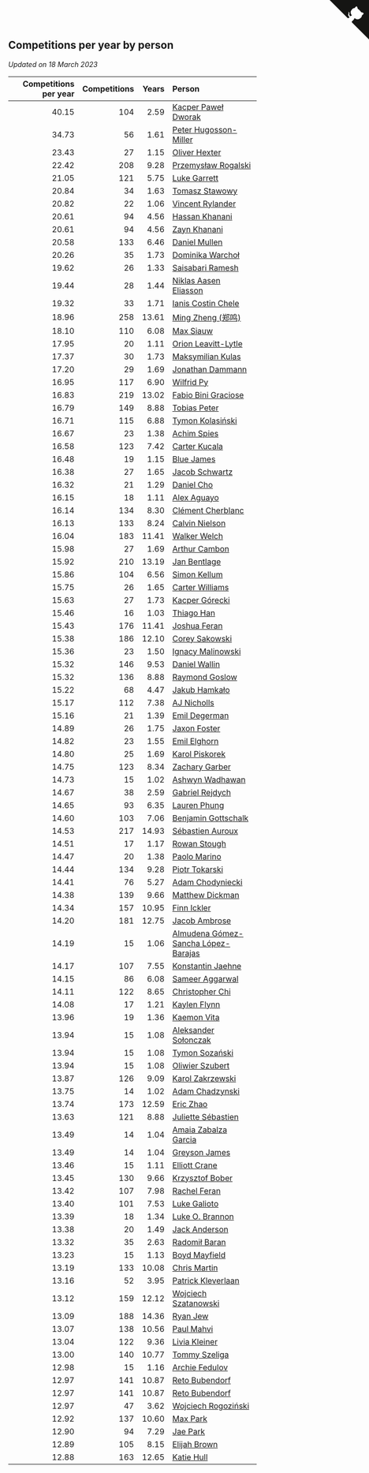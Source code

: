 ## Competitions per year by person

*Updated on 18 March 2023*

| Competitions per year | Competitions | Years | Person |
| ---: | ---: | ---: | :--- |
| 40.15 | 104 | 2.59 | [Kacper Paweł Dworak](https://www.worldcubeassociation.org/persons/2020DWOR01) |
| 34.73 | 56 | 1.61 | [Peter Hugosson-Miller](https://www.worldcubeassociation.org/persons/2021HUGO01) |
| 23.43 | 27 | 1.15 | [Oliver Hexter](https://www.worldcubeassociation.org/persons/2022HEXT01) |
| 22.42 | 208 | 9.28 | [Przemysław Rogalski](https://www.worldcubeassociation.org/persons/2013ROGA02) |
| 21.05 | 121 | 5.75 | [Luke Garrett](https://www.worldcubeassociation.org/persons/2017GARR05) |
| 20.84 | 34 | 1.63 | [Tomasz Stawowy](https://www.worldcubeassociation.org/persons/2021STAW01) |
| 20.82 | 22 | 1.06 | [Vincent Rylander](https://www.worldcubeassociation.org/persons/2022RYLA01) |
| 20.61 | 94 | 4.56 | [Hassan Khanani](https://www.worldcubeassociation.org/persons/2018KHAN26) |
| 20.61 | 94 | 4.56 | [Zayn Khanani](https://www.worldcubeassociation.org/persons/2018KHAN28) |
| 20.58 | 133 | 6.46 | [Daniel Mullen](https://www.worldcubeassociation.org/persons/2016MULL04) |
| 20.26 | 35 | 1.73 | [Dominika Warchoł](https://www.worldcubeassociation.org/persons/2021WARC01) |
| 19.62 | 26 | 1.33 | [Saisabari Ramesh](https://www.worldcubeassociation.org/persons/2021RAME01) |
| 19.44 | 28 | 1.44 | [Niklas Aasen Eliasson](https://www.worldcubeassociation.org/persons/2021ELIA01) |
| 19.32 | 33 | 1.71 | [Ianis Costin Chele](https://www.worldcubeassociation.org/persons/2021CHEL01) |
| 18.96 | 258 | 13.61 | [Ming Zheng (郑鸣)](https://www.worldcubeassociation.org/persons/2009ZHEN11) |
| 18.10 | 110 | 6.08 | [Max Siauw](https://www.worldcubeassociation.org/persons/2017SIAU02) |
| 17.95 | 20 | 1.11 | [Orion Leavitt-Lytle](https://www.worldcubeassociation.org/persons/2022LEAV01) |
| 17.37 | 30 | 1.73 | [Maksymilian Kulas](https://www.worldcubeassociation.org/persons/2021KULA02) |
| 17.20 | 29 | 1.69 | [Jonathan Dammann](https://www.worldcubeassociation.org/persons/2021DAMM01) |
| 16.95 | 117 | 6.90 | [Wilfrid Py](https://www.worldcubeassociation.org/persons/2016PYWI01) |
| 16.83 | 219 | 13.02 | [Fabio Bini Graciose](https://www.worldcubeassociation.org/persons/2010GRAC02) |
| 16.79 | 149 | 8.88 | [Tobias Peter](https://www.worldcubeassociation.org/persons/2014PETE03) |
| 16.71 | 115 | 6.88 | [Tymon Kolasiński](https://www.worldcubeassociation.org/persons/2016KOLA02) |
| 16.67 | 23 | 1.38 | [Achim Spies](https://www.worldcubeassociation.org/persons/2021SPIE01) |
| 16.58 | 123 | 7.42 | [Carter Kucala](https://www.worldcubeassociation.org/persons/2015KUCA01) |
| 16.48 | 19 | 1.15 | [Blue James](https://www.worldcubeassociation.org/persons/2022JAME01) |
| 16.38 | 27 | 1.65 | [Jacob Schwartz](https://www.worldcubeassociation.org/persons/2021SCHW01) |
| 16.32 | 21 | 1.29 | [Daniel Cho](https://www.worldcubeassociation.org/persons/2021CHOD01) |
| 16.15 | 18 | 1.11 | [Alex Aguayo](https://www.worldcubeassociation.org/persons/2022AGUA01) |
| 16.14 | 134 | 8.30 | [Clément Cherblanc](https://www.worldcubeassociation.org/persons/2014CHER05) |
| 16.13 | 133 | 8.24 | [Calvin Nielson](https://www.worldcubeassociation.org/persons/2014NIEL03) |
| 16.04 | 183 | 11.41 | [Walker Welch](https://www.worldcubeassociation.org/persons/2011WELC01) |
| 15.98 | 27 | 1.69 | [Arthur Cambon](https://www.worldcubeassociation.org/persons/2021CAMB01) |
| 15.92 | 210 | 13.19 | [Jan Bentlage](https://www.worldcubeassociation.org/persons/2010BENT01) |
| 15.86 | 104 | 6.56 | [Simon Kellum](https://www.worldcubeassociation.org/persons/2016KELL12) |
| 15.75 | 26 | 1.65 | [Carter Williams](https://www.worldcubeassociation.org/persons/2021WILL06) |
| 15.63 | 27 | 1.73 | [Kacper Górecki](https://www.worldcubeassociation.org/persons/2021GORE01) |
| 15.46 | 16 | 1.03 | [Thiago Han](https://www.worldcubeassociation.org/persons/2022HANT01) |
| 15.43 | 176 | 11.41 | [Joshua Feran](https://www.worldcubeassociation.org/persons/2011FERA01) |
| 15.38 | 186 | 12.10 | [Corey Sakowski](https://www.worldcubeassociation.org/persons/2011SAKO01) |
| 15.36 | 23 | 1.50 | [Ignacy Malinowski](https://www.worldcubeassociation.org/persons/2021MALI02) |
| 15.32 | 146 | 9.53 | [Daniel Wallin](https://www.worldcubeassociation.org/persons/2013WALL03) |
| 15.32 | 136 | 8.88 | [Raymond Goslow](https://www.worldcubeassociation.org/persons/2014GOSL01) |
| 15.22 | 68 | 4.47 | [Jakub Hamkało](https://www.worldcubeassociation.org/persons/2018HAMK01) |
| 15.17 | 112 | 7.38 | [AJ Nicholls](https://www.worldcubeassociation.org/persons/2015NICH04) |
| 15.16 | 21 | 1.39 | [Emil Degerman](https://www.worldcubeassociation.org/persons/2021DEGE01) |
| 14.89 | 26 | 1.75 | [Jaxon Foster](https://www.worldcubeassociation.org/persons/2021FOST01) |
| 14.82 | 23 | 1.55 | [Emil Elghorn](https://www.worldcubeassociation.org/persons/2021ELGH01) |
| 14.80 | 25 | 1.69 | [Karol Piskorek](https://www.worldcubeassociation.org/persons/2021PISK01) |
| 14.75 | 123 | 8.34 | [Zachary Garber](https://www.worldcubeassociation.org/persons/2014GARB01) |
| 14.73 | 15 | 1.02 | [Ashwyn Wadhawan](https://www.worldcubeassociation.org/persons/2022WADH02) |
| 14.67 | 38 | 2.59 | [Gabriel Rejdych](https://www.worldcubeassociation.org/persons/2020REJD01) |
| 14.65 | 93 | 6.35 | [Lauren Phung](https://www.worldcubeassociation.org/persons/2016PHUN02) |
| 14.60 | 103 | 7.06 | [Benjamin Gottschalk](https://www.worldcubeassociation.org/persons/2016GOTT01) |
| 14.53 | 217 | 14.93 | [Sébastien Auroux](https://www.worldcubeassociation.org/persons/2008AURO01) |
| 14.51 | 17 | 1.17 | [Rowan Stough](https://www.worldcubeassociation.org/persons/2022STOU01) |
| 14.47 | 20 | 1.38 | [Paolo Marino](https://www.worldcubeassociation.org/persons/2021MARI04) |
| 14.44 | 134 | 9.28 | [Piotr Tokarski](https://www.worldcubeassociation.org/persons/2013TOKA01) |
| 14.41 | 76 | 5.27 | [Adam Chodyniecki](https://www.worldcubeassociation.org/persons/2017CHOD02) |
| 14.38 | 139 | 9.66 | [Matthew Dickman](https://www.worldcubeassociation.org/persons/2013DICK01) |
| 14.34 | 157 | 10.95 | [Finn Ickler](https://www.worldcubeassociation.org/persons/2012ICKL01) |
| 14.20 | 181 | 12.75 | [Jacob Ambrose](https://www.worldcubeassociation.org/persons/2010AMBR01) |
| 14.19 | 15 | 1.06 | [Almudena Gómez-Sancha López-Barajas](https://www.worldcubeassociation.org/persons/2022GOME03) |
| 14.17 | 107 | 7.55 | [Konstantin Jaehne](https://www.worldcubeassociation.org/persons/2015JAEH01) |
| 14.15 | 86 | 6.08 | [Sameer Aggarwal](https://www.worldcubeassociation.org/persons/2017AGGA01) |
| 14.11 | 122 | 8.65 | [Christopher Chi](https://www.worldcubeassociation.org/persons/2014CHIC01) |
| 14.08 | 17 | 1.21 | [Kaylen Flynn](https://www.worldcubeassociation.org/persons/2022FLYN01) |
| 13.96 | 19 | 1.36 | [Kaemon Vita](https://www.worldcubeassociation.org/persons/2021VITA01) |
| 13.94 | 15 | 1.08 | [Aleksander Sołonczak](https://www.worldcubeassociation.org/persons/2022SOLO01) |
| 13.94 | 15 | 1.08 | [Tymon Sozański](https://www.worldcubeassociation.org/persons/2022SOZA01) |
| 13.94 | 15 | 1.08 | [Oliwier Szubert](https://www.worldcubeassociation.org/persons/2022SZUB01) |
| 13.87 | 126 | 9.09 | [Karol Zakrzewski](https://www.worldcubeassociation.org/persons/2014ZAKR01) |
| 13.75 | 14 | 1.02 | [Adam Chadzynski](https://www.worldcubeassociation.org/persons/2022CHAD02) |
| 13.74 | 173 | 12.59 | [Eric Zhao](https://www.worldcubeassociation.org/persons/2010ZHAO19) |
| 13.63 | 121 | 8.88 | [Juliette Sébastien](https://www.worldcubeassociation.org/persons/2014SEBA01) |
| 13.49 | 14 | 1.04 | [Amaia Zabalza Garcia](https://www.worldcubeassociation.org/persons/2022GARC03) |
| 13.49 | 14 | 1.04 | [Greyson James](https://www.worldcubeassociation.org/persons/2022JAME02) |
| 13.46 | 15 | 1.11 | [Elliott Crane](https://www.worldcubeassociation.org/persons/2022CRAN01) |
| 13.45 | 130 | 9.66 | [Krzysztof Bober](https://www.worldcubeassociation.org/persons/2013BOBE01) |
| 13.42 | 107 | 7.98 | [Rachel Feran](https://www.worldcubeassociation.org/persons/2015FERA01) |
| 13.40 | 101 | 7.53 | [Luke Galioto](https://www.worldcubeassociation.org/persons/2015GALI02) |
| 13.39 | 18 | 1.34 | [Luke O. Brannon](https://www.worldcubeassociation.org/persons/2021BRAN02) |
| 13.38 | 20 | 1.49 | [Jack Anderson](https://www.worldcubeassociation.org/persons/2021ANDE05) |
| 13.32 | 35 | 2.63 | [Radomił Baran](https://www.worldcubeassociation.org/persons/2020BARA02) |
| 13.23 | 15 | 1.13 | [Boyd Mayfield](https://www.worldcubeassociation.org/persons/2022MAYF01) |
| 13.19 | 133 | 10.08 | [Chris Martin](https://www.worldcubeassociation.org/persons/2013MART03) |
| 13.16 | 52 | 3.95 | [Patrick Kleverlaan](https://www.worldcubeassociation.org/persons/2019KLEV01) |
| 13.12 | 159 | 12.12 | [Wojciech Szatanowski](https://www.worldcubeassociation.org/persons/2011SZAT01) |
| 13.09 | 188 | 14.36 | [Ryan Jew](https://www.worldcubeassociation.org/persons/2008JEWR01) |
| 13.07 | 138 | 10.56 | [Paul Mahvi](https://www.worldcubeassociation.org/persons/2012MAHV01) |
| 13.04 | 122 | 9.36 | [Livia Kleiner](https://www.worldcubeassociation.org/persons/2013KLEI03) |
| 13.00 | 140 | 10.77 | [Tommy Szeliga](https://www.worldcubeassociation.org/persons/2012SZEL01) |
| 12.98 | 15 | 1.16 | [Archie Fedulov](https://www.worldcubeassociation.org/persons/2022FEDU01) |
| 12.97 | 141 | 10.87 | [Reto Bubendorf](https://www.worldcubeassociation.org/persons/2012BUBE01) |
| 12.97 | 141 | 10.87 | [Reto Bubendorf](https://www.worldcubeassociation.org/persons/2012BUBE01) |
| 12.97 | 47 | 3.62 | [Wojciech Rogoziński](https://www.worldcubeassociation.org/persons/2019ROGO04) |
| 12.92 | 137 | 10.60 | [Max Park](https://www.worldcubeassociation.org/persons/2012PARK03) |
| 12.90 | 94 | 7.29 | [Jae Park](https://www.worldcubeassociation.org/persons/2015PARK24) |
| 12.89 | 105 | 8.15 | [Elijah Brown](https://www.worldcubeassociation.org/persons/2015BROW03) |
| 12.88 | 163 | 12.65 | [Katie Hull](https://www.worldcubeassociation.org/persons/2010HULL01) |


<a href="https://github.com/JustinTimeCuber/wca_statistics" class="github-corner" aria-label="View source on Github"><svg width="80" height="80" viewBox="0 0 250 250" style="fill:#151513; color:#fff; position: absolute; top: 0; border: 0; right: 0;" aria-hidden="true"><path d="M0,0 L115,115 L130,115 L142,142 L250,250 L250,0 Z"></path><path d="M128.3,109.0 C113.8,99.7 119.0,89.6 119.0,89.6 C122.0,82.7 120.5,78.6 120.5,78.6 C119.2,72.0 123.4,76.3 123.4,76.3 C127.3,80.9 125.5,87.3 125.5,87.3 C122.9,97.6 130.6,101.9 134.4,103.2" fill="currentColor" style="transform-origin: 130px 106px;" class="octo-arm"></path><path d="M115.0,115.0 C114.9,115.1 118.7,116.5 119.8,115.4 L133.7,101.6 C136.9,99.2 139.9,98.4 142.2,98.6 C133.8,88.0 127.5,74.4 143.8,58.0 C148.5,53.4 154.0,51.2 159.7,51.0 C160.3,49.4 163.2,43.6 171.4,40.1 C171.4,40.1 176.1,42.5 178.8,56.2 C183.1,58.6 187.2,61.8 190.9,65.4 C194.5,69.0 197.7,73.2 200.1,77.6 C213.8,80.2 216.3,84.9 216.3,84.9 C212.7,93.1 206.9,96.0 205.4,96.6 C205.1,102.4 203.0,107.8 198.3,112.5 C181.9,128.9 168.3,122.5 157.7,114.1 C157.9,116.9 156.7,120.9 152.7,124.9 L141.0,136.5 C139.8,137.7 141.6,141.9 141.8,141.8 Z" fill="currentColor" class="octo-body"></path></svg></a><style>.github-corner:hover .octo-arm{animation:octocat-wave 560ms ease-in-out}@keyframes octocat-wave{0%,100%{transform:rotate(0)}20%,60%{transform:rotate(-25deg)}40%,80%{transform:rotate(10deg)}}@media (max-width:500px){.github-corner:hover .octo-arm{animation:none}.github-corner .octo-arm{animation:octocat-wave 560ms ease-in-out}}</style>

